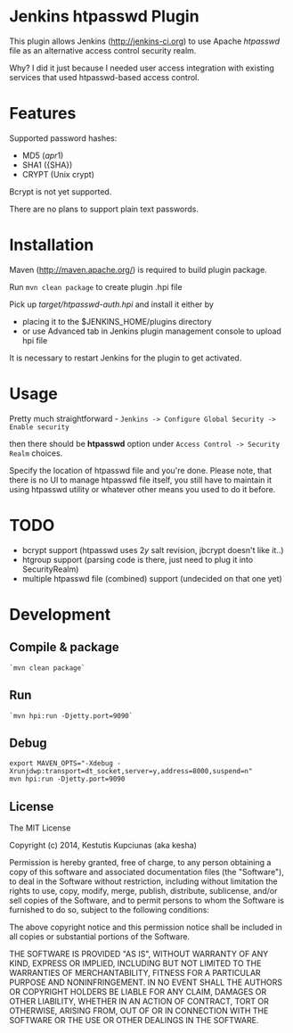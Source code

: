 Jenkins htpasswd Plugin
=======================

This plugin allows Jenkins (http://jenkins-ci.org) to use Apache *htpasswd* 
file as an alternative access control security realm.

Why? I did it just because I needed user access integration with existing
services that used htpasswd-based access control.

Features
========

Supported password hashes:
 - MD5 ($apr1$)
 - SHA1 ({SHA})
 - CRYPT (Unix crypt)

Bcrypt is not yet supported.

There are no plans to support plain text passwords.


Installation
============

Maven (http://maven.apache.org/) is required to build plugin package.

Run
	`mvn clean package`
to create plugin .hpi file

Pick up *target/htpasswd-auth.hpi* and install it either by
 * placing it to the $JENKINS_HOME/plugins directory
 * or use Advanced tab in Jenkins plugin management console to upload hpi file

It is necessary to restart Jenkins for the plugin to get activated.

Usage
=====

Pretty much straightforward -
  `Jenkins -> Configure Global Security -> Enable security`

then there should be **htpasswd** option under `Access Control -> Security Realm` choices.

Specify the location of htpasswd file and you're done. Please note, that there is no UI
to manage htpasswd file itself, you still have to maintain it using htpasswd utility or
whatever other means you used to do it before.


TODO
====
 - bcrypt support (htpasswd uses $2y$ salt revision, jbcrypt doesn't like it..)
 - htgroup support (parsing code is there, just need to plug it into SecurityRealm)
 - multiple htpasswd file (combined) support (undecided on that one yet)


Development
===========

Compile & package
-----------------
	`mvn clean package`

Run 
---
	`mvn hpi:run -Djetty.port=9090`

Debug
-----
```
export MAVEN_OPTS="-Xdebug -Xrunjdwp:transport=dt_socket,server=y,address=8000,suspend=n"
mvn hpi:run -Djetty.port=9090
```

License
-------

  The MIT License
 
  Copyright (c) 2014, Kestutis Kupciunas (aka kesha)
 
  Permission is hereby granted, free of charge, to any person obtaining a copy
  of this software and associated documentation files (the "Software"), to deal
  in the Software without restriction, including without limitation the rights
  to use, copy, modify, merge, publish, distribute, sublicense, and/or sell
  copies of the Software, and to permit persons to whom the Software is
  furnished to do so, subject to the following conditions:
 
  The above copyright notice and this permission notice shall be included in
  all copies or substantial portions of the Software.
 
  THE SOFTWARE IS PROVIDED "AS IS", WITHOUT WARRANTY OF ANY KIND, EXPRESS OR
  IMPLIED, INCLUDING BUT NOT LIMITED TO THE WARRANTIES OF MERCHANTABILITY,
  FITNESS FOR A PARTICULAR PURPOSE AND NONINFRINGEMENT. IN NO EVENT SHALL THE
  AUTHORS OR COPYRIGHT HOLDERS BE LIABLE FOR ANY CLAIM, DAMAGES OR OTHER
  LIABILITY, WHETHER IN AN ACTION OF CONTRACT, TORT OR OTHERWISE, ARISING FROM,
  OUT OF OR IN CONNECTION WITH THE SOFTWARE OR THE USE OR OTHER DEALINGS IN
  THE SOFTWARE.
 


